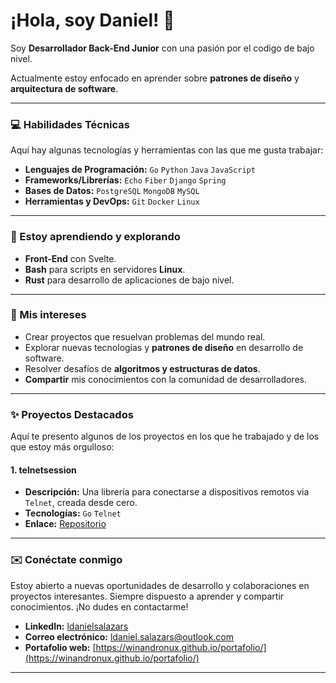 # ¡Hola, soy Daniel! 👋

Soy **Desarrollador Back-End Junior** con una pasión por el codigo de bajo nivel.

Actualmente estoy enfocado en aprender sobre **patrones de diseño** y **arquitectura de software**.

---

### 💻 Habilidades Técnicas

Aquí hay algunas tecnologías y herramientas con las que me gusta trabajar:

* **Lenguajes de Programación:** `Go` `Python` `Java` `JavaScript`
* **Frameworks/Librerías:** `Echo` `Fiber` `Django` `Spring`
* **Bases de Datos:** `PostgreSQL` `MongoDB` `MySQL`
* **Herramientas y DevOps:** `Git` `Docker` `Linux`

---

### 🌱 Estoy aprendiendo y explorando

* **Front-End** con Svelte.
* **Bash** para scripts en servidores **Linux**.
* **Rust** para desarrollo de aplicaciones de bajo nivel.

---

### 🚀 Mis intereses

* Crear proyectos que resuelvan problemas del mundo real.
* Explorar nuevas tecnologías y **patrones de diseño** en desarrollo de software.
* Resolver desafíos de **algoritmos y estructuras de datos**.
* **Compartir** mis conocimientos con la comunidad de desarrolladores.

---

### ✨ Proyectos Destacados

Aquí te presento algunos de los proyectos en los que he trabajado y de los que estoy más orgulloso:

#### 1. telnetsession
* **Descripción:** Una librería para conectarse a dispositivos remotos via `Telnet`, creada desde cero.
* **Tecnologías:** `Go` `Telnet`
* **Enlace:** [Repositorio](https://github.com/WinAndronuX/telnetsession)

---

### ✉️ Conéctate conmigo

Estoy abierto a nuevas oportunidades de desarrollo y colaboraciones en proyectos interesantes. Siempre dispuesto a aprender y compartir conocimientos. ¡No dudes en contactarme!

* **LinkedIn:** [ldanielsalazars](www.linkedin.com/in/ldanielsalazars)
* **Correo electrónico:** [ldaniel.salazars@outlook.com](mailto:ldaniel.salazars@outlook.com)
* **Portafolio web:** [https://winandronux.github.io/portafolio/](https://winandronux.github.io/portafolio/)

---
